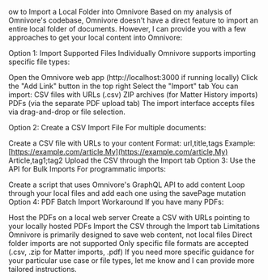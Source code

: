ow to Import a Local Folder into Omnivore
Based on my analysis of Omnivore's codebase, Omnivore doesn't have a direct feature to import an entire local folder of documents. However, I can provide you with a few approaches to get your local content into Omnivore:

Option 1: Import Supported Files Individually
Omnivore supports importing specific file types:

Open the Omnivore web app (http://localhost:3000 if running locally)
Click the "Add Link" button in the top right
Select the "Import" tab
You can import:
CSV files with URLs (.csv)
ZIP archives (for Matter History imports)
PDFs (via the separate PDF upload tab)
The import interface accepts files via drag-and-drop or file selection.

Option 2: Create a CSV Import File
For multiple documents:

Create a CSV file with URLs to your content
Format: url,title,tags
Example: [https://example.com/article,My](https://example.com/article,My) Article,tag1;tag2
Upload the CSV through the Import tab
Option 3: Use the API for Bulk Imports
For programmatic imports:

Create a script that uses Omnivore's GraphQL API to add content
Loop through your local files and add each one using the savePage mutation
Option 4: PDF Batch Import Workaround
If you have many PDFs:

Host the PDFs on a local web server
Create a CSV with URLs pointing to your locally hosted PDFs
Import the CSV through the Import tab
Limitations
Omnivore is primarily designed to save web content, not local files
Direct folder imports are not supported
Only specific file formats are accepted (.csv, .zip for Matter imports, .pdf)
If you need more specific guidance for your particular use case or file types, let me know and I can provide more tailored instructions.